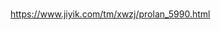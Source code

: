 
#                                                                                                                  
https://www.jiyik.com/tm/xwzj/prolan_5990.html